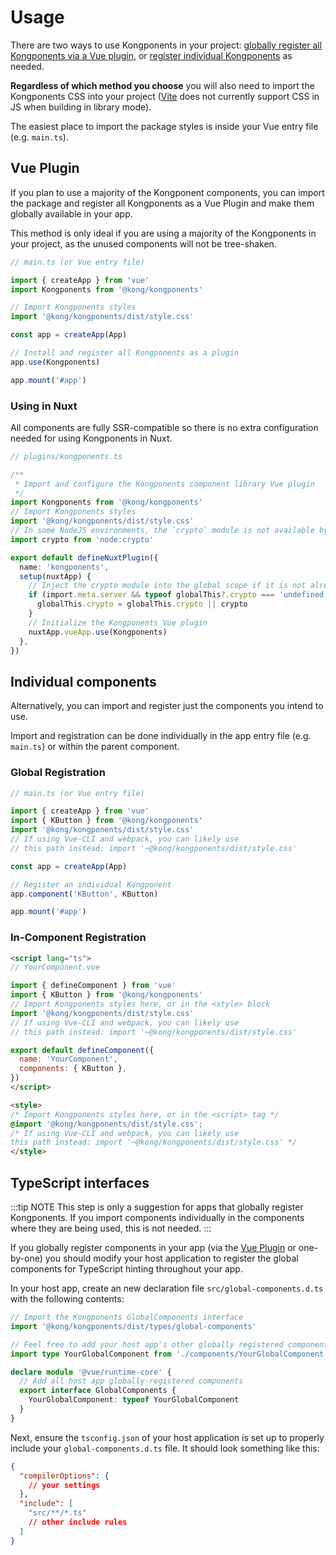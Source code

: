 # Usage

There are two ways to use Kongponents in your project: [globally register all Kongponents via a Vue plugin](#vue-plugin), or [register individual Kongponents](#individual-components) as needed.

**Regardless of which method you choose** you will also need to import the Kongponents CSS into your project ([Vite](https://vitejs.dev/guide/build.html#library-mode) does not currently support CSS in JS when building in library mode).

The easiest place to import the package styles is inside your Vue entry file (e.g. `main.ts`).

## Vue Plugin

If you plan to use a majority of the Kongponent components, you can import the package and register all Kongponents as a Vue Plugin and make them globally available in your app.

This method is only ideal if you are using a majority of the Kongponents in your project, as the unused components will not be tree-shaken.

```ts
// main.ts (or Vue entry file)

import { createApp } from 'vue'
import Kongponents from '@kong/kongponents'

// Import Kongponents styles
import '@kong/kongponents/dist/style.css'

const app = createApp(App)

// Install and register all Kongponents as a plugin
app.use(Kongponents)

app.mount('#app')
```

### Using in Nuxt

All components are fully SSR-compatible so there is no extra configuration needed for using Kongponents in Nuxt.

```ts
// plugins/kongponents.ts

/**
 * Import and configure the Kongponents component library Vue plugin
 */
import Kongponents from '@kong/kongponents'
// Import Kongponents styles
import '@kong/kongponents/dist/style.css'
// In some NodeJS environments, the `crypto` module is not available by default, so import it and make it available on the server
import crypto from 'node:crypto'

export default defineNuxtPlugin({
  name: 'kongponents',
  setup(nuxtApp) {
    // Inject the crypto module into the global scope if it is not already available
    if (import.meta.server && typeof globalThis?.crypto === 'undefined') {
      globalThis.crypto = globalThis.crypto || crypto
    }
    // Initialize the Kongponents Vue plugin
    nuxtApp.vueApp.use(Kongponents)
  },
})
```


## Individual components

Alternatively, you can import and register just the components you intend to use.

Import and registration can be done individually in the app entry file (e.g. `main.ts`) or within the parent component.

### Global Registration

```ts
// main.ts (or Vue entry file)

import { createApp } from 'vue'
import { KButton } from '@kong/kongponents'
import '@kong/kongponents/dist/style.css'
// If using Vue-CLI and webpack, you can likely use
// this path instead: import '~@kong/kongponents/dist/style.css'

const app = createApp(App)

// Register an individual Kongponent
app.component('KButton', KButton)

app.mount('#app')
```

### In-Component Registration

```html
<script lang="ts">
// YourComponent.vue

import { defineComponent } from 'vue'
import { KButton } from '@kong/kongponents'
// Import Kongponents styles here, or in the <style> block
import '@kong/kongponents/dist/style.css'
// If using Vue-CLI and webpack, you can likely use
// this path instead: import '~@kong/kongponents/dist/style.css'

export default defineComponent({
  name: 'YourComponent',
  components: { KButton },
})
</script>

<style>
/* Import Kongponents styles here, or in the <script> tag */
@import '@kong/kongponents/dist/style.css';
/* If using Vue-CLI and webpack, you can likely use
this path instead: import '~@kong/kongponents/dist/style.css' */
</style>
```

## TypeScript interfaces

:::tip NOTE
This step is only a suggestion for apps that globally register Kongponents. If you import components individually in the components where they are being used, this is not needed.
:::


If you globally register components in your app (via the [Vue Plugin](#vue-plugin) or one-by-one) you should modify your host application to register the global components for TypeScript hinting throughout your app.


In your host app, create an new declaration file `src/global-components.d.ts` with the following contents:

```ts
// Import the Kongponents GlobalComponents interface
import '@kong/kongponents/dist/types/global-components'

// Feel free to add your host app's other globally registered components as needed
import type YourGlobalComponent from './components/YourGlobalComponent.vue'

declare module '@vue/runtime-core' {
  // Add all host app globally-registered components
  export interface GlobalComponents {
    YourGlobalComponent: typeof YourGlobalComponent
  }
}
```

Next, ensure the `tsconfig.json` of your host application is set up to properly include your `global-components.d.ts` file. It should look something like this:

```json
{
  "compilerOptions": {
    // your settings
  },
  "include": [
    "src/**/*.ts"
    // other include rules
  ]
}
```
